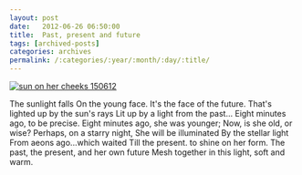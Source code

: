 ```yaml
---
layout: post
date:	2012-06-26 06:50:00
title:  Past, present and future
tags: [archived-posts]
categories: archives
permalink: /:categories/:year/:month/:day/:title/
---
```

<a href="http://s1264.photobucket.com/albums/jj483/mnypx/?action=view&amp;current=IMG_7017.jpg" target="_blank"><img src="http://i1264.photobucket.com/albums/jj483/mnypx/IMG_7017.jpg" border="0" alt="sun on her cheeks 150612"></a>

The sunlight falls 
On the young face.
It's the face of the future.
That's lighted up by the sun's rays
Lit up by a light from the past...
Eight minutes ago, to be precise.
Eight minutes ago, she was younger;
Now, is she old, or wise?
Perhaps, on a starry night,
She will be illuminated
By the stellar light
From aeons ago...which waited
Till the present. to shine on her form.
The past, the present, and her own future
Mesh together in this light, soft and warm.
